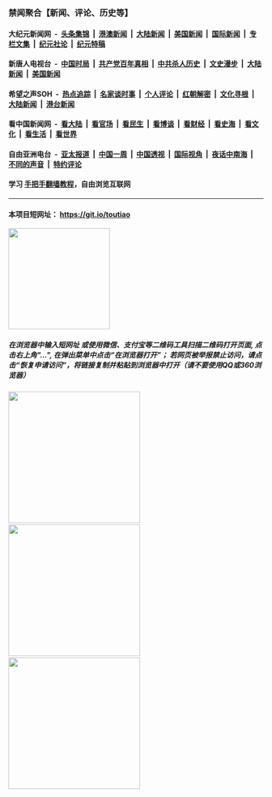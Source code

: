 ### 禁闻聚合【新闻、评论、历史等】

#### 大纪元新闻网 &nbsp;-&nbsp; [头条集锦](indexes/E头条集锦.md?t=03040831) &nbsp;|&nbsp; [港澳新闻](indexes/E港澳新闻.md?t=03040831)  &nbsp;|&nbsp; [大陆新闻](indexes/E大陆新闻.md?t=03040831) &nbsp;|&nbsp; [美国新闻](indexes/E美国新闻.md?t=03040831) &nbsp;|&nbsp; [国际新闻](indexes/E国际新闻.md?t=03040831) &nbsp;|&nbsp; [专栏文集](indexes/E专栏文集.md?t=03040831) &nbsp;|&nbsp; [纪元社论](indexes/E纪元社论.md?t=03040831) &nbsp;|&nbsp; [纪元特稿](indexes/E纪元特稿.md?t=03040831) 

#### 新唐人电视台 &nbsp;-&nbsp; [中国时局](indexes/N中国时局.md?t=03040831) &nbsp;|&nbsp; [共产党百年真相](indexes/N共产党百年真相.md?t=03040831) &nbsp;|&nbsp; [中共杀人历史](indexes/N中共杀人历史.md?t=03040831) &nbsp;|&nbsp; [文史漫步](indexes/N文史漫步.md?t=03040831) &nbsp;|&nbsp; [大陆新闻](indexes/N大陆新闻.md?t=03040831) &nbsp;|&nbsp; [美国新闻](indexes/N美国新闻.md?t=03040831)

#### 希望之声SOH &nbsp;-&nbsp; [热点追踪](indexes/H热点追踪.md?t=03040831) &nbsp;|&nbsp; [名家谈时事](indexes/H名家谈时事.md?t=03040831) &nbsp;|&nbsp; [个人评论](indexes/H个人评论.md?t=03040831)  &nbsp;|&nbsp; [红朝解密](indexes/H红朝解密.md?t=03040831) &nbsp;|&nbsp; [文化寻根](indexes/H文化寻根.md?t=03040831) &nbsp;|&nbsp; [大陆新闻](indexes/H大陆新闻.md?t=03040831) &nbsp;|&nbsp; [港台新闻](indexes/H港台新闻.md?t=03040831)

#### 看中国新闻网 &nbsp;-&nbsp; [看大陆](indexes/S看大陆.md?t=03040831) &nbsp;|&nbsp; [看官场](indexes/S看官场.md?t=03040831) &nbsp;|&nbsp; [看民生](indexes/S看民生.md?t=03040831)  &nbsp;|&nbsp; [看博谈](indexes/S看博谈.md?t=03040831) &nbsp;|&nbsp; [看财经](indexes/S看财经.md?t=03040831) &nbsp;|&nbsp; [看史海](indexes/S看史海.md?t=03040831) &nbsp;|&nbsp; [看文化](indexes/S看文化.md?t=03040831) &nbsp;|&nbsp; [看生活](indexes/S看生活.md?t=03040831) &nbsp;|&nbsp; [看世界](indexes/S看世界.md?t=03040831)

#### 自由亚洲电台 &nbsp;-&nbsp; [亚太报道](indexes/R亚太报道.md?t=03040831) &nbsp;|&nbsp; [中国一周](indexes/R中国一周.md?t=03040831) &nbsp;|&nbsp; [中国透视](indexes/R中国透视.md?t=03040831)  &nbsp;|&nbsp; [国际视角](indexes/R国际视角.md?t=03040831) &nbsp;|&nbsp; [夜话中南海](indexes/R夜话中南海.md?t=03040831) &nbsp;|&nbsp; [不同的声音](indexes/R不同的声音.md?t=03040831) &nbsp;|&nbsp; [特约评论](indexes/R特约评论.md?t=03040831)

#### 学习 [手把手翻墙教程](https://github.com/gfw-breaker/guides/wiki)，自由浏览互联网

----

#### 本项目短网址： https://git.io/toutiao
<img src="https://raw.githubusercontent.com/gfw-breaker/banned-news/master/scripts/img/qr.png" width="200px"/>  

##### 在浏览器中输入短网址 或使用微信、支付宝等二维码工具扫描二维码打开页面, 点击右上角"...", 在弹出菜单中点击“在浏览器打开”； 若网页被举报禁止访问，请点击“恢复申请访问”，将链接复制并粘贴到浏览器中打开（请不要使用QQ或360浏览器）

<img src="https://raw.githubusercontent.com/gfw-breaker/banned-news/master/scripts/img/1.png" width="260px"/> &nbsp; <img src="https://raw.githubusercontent.com/gfw-breaker/banned-news/master/scripts/img/2.png" width="260px"/> &nbsp; <img src="https://raw.githubusercontent.com/gfw-breaker/banned-news/master/scripts/img/3.png" width="260px"/>
